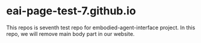 # eai-page-test-7.github.io

This repos is seventh test repo for embodied-agent-interface project. In this repo, we will remove main body part in our website.